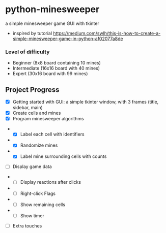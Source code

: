 # python-minesweeper
a simple minesweeper game GUI with tkinter

* inspired by tutorial <https://medium.com/swlh/this-is-how-to-create-a-simple-minesweeper-game-in-python-af02077a8de>

### Level of difficulty
* Beginner (8x8  board containing 10 mines) 
* Intermediate (16x16 board with 40 mines)    
* Expert (30x16 board with 99 mines) 

## Project Progress

- [x] Getting started with GUI: a simple tkinter window, with 3 frames (title, sidebar, main)
- [x] Create cells and mines
- [x] Program minesweeper algorithms
- - [x] Label each cell with identifiers
- - [x] Randomize mines
- - [x] Label mine surrounding cells with counts
- [ ] Display game data
- - [ ] Display reactions after clicks
- - [ ] Right-click Flags
- - [ ] Show remaining cells
- - [ ] Show timer
- [ ] Extra touches
